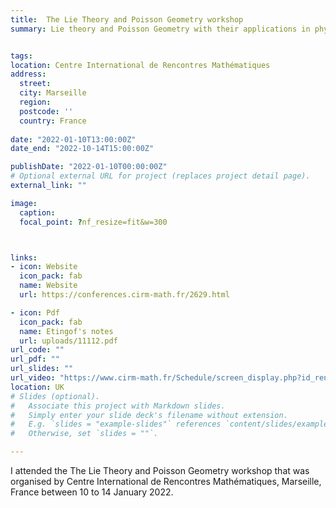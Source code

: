 ```yaml
---
title:  The Lie Theory and Poisson Geometry workshop
summary: Lie theory and Poisson Geometry with their applications in physics, Marseille, France, 10 - 14 January 2022.


tags:
location: Centre International de Rencontres Mathématiques
address:
  street: 
  city: Marseille
  region: 
  postcode: ''
  country: France
  
date: "2022-01-10T13:00:00Z"
date_end: "2022-10-14T15:00:00Z"

publishDate: "2022-01-10T00:00:00Z"
# Optional external URL for project (replaces project detail page).
external_link: ""

image:
  caption: 
  focal_point: ?nf_resize=fit&w=300



links:
- icon: Website
  icon_pack: fab
  name: Website 
  url: https://conferences.cirm-math.fr/2629.html

- icon: Pdf
  icon_pack: fab
  name: Etingof's notes
  url: uploads/11112.pdf
url_code: ""
url_pdf: ""
url_slides: ""
url_video: "https://www.cirm-math.fr/Schedule/screen_display.php?id_renc=2629"
location: UK
# Slides (optional).
#   Associate this project with Markdown slides.
#   Simply enter your slide deck's filename without extension.
#   E.g. `slides = "example-slides"` references `content/slides/example-slides.md`.
#   Otherwise, set `slides = ""`.

---
```


I attended the The Lie Theory and Poisson Geometry workshop that was organised by ​Centre International de Rencontres Mathématiques, Marseille, France between 10 to 14 January 2022. 
